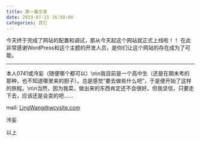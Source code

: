```yaml
---
title: 第一篇文章
date: 2019-07-15 16:59:00
categories: 其它
---
```


今天终于完成了网站的配置和调试，那从今天起这个网站就正式上线啦！！
在此非常感谢WordPress和这个主题的开发人员，是你们让这个网站的存在成为了可能。

------------


本人0741或泠妄（随便哪个都可以）\n\n我目前是一个高中生（还是在期末考的那种，也不知道哪里来的胆子）。总是感觉“要去做些什么吧”，于是便开始了这样的旅程。\n\n当然，因为我菜，做出来的东西肯定还不会很好。但我坚信，只要走下去，应该还是会变的吧……

mail: LingWang@wcysite.com
<p style=\"text-align: right;\">泠妄</p>
<p style=\"text-align: right;\">以上</p>